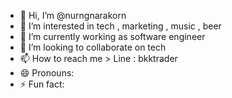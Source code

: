- 👋 Hi, I’m @nurngnarakorn
- 👀 I’m interested in tech , marketing , music , beer
- 🌱 I’m currently working as software engineer
- 💞️ I’m looking to collaborate on tech
- 📫 How to reach me > Line : bkktrader
- 😄 Pronouns: 
- ⚡ Fun fact: 

<!---
nurngnarakorn/nurngnarakorn is a ✨ special ✨ repository because its `README.md` (this file) appears on your GitHub profile.
You can click the Preview link to take a look at your changes.
--->
